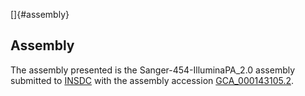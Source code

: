 []{#assembly}

Assembly
--------

The assembly presented is the Sanger-454-IlluminaPA\_2.0 assembly
submitted to [INSDC](http://www.insdc.org) with the assembly accession
[GCA\_000143105.2](http://www.ebi.ac.uk/ena/data/view/GCA_000143105.2).
